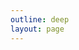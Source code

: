 ```yaml
---
outline: deep
layout: page
---
```

<script setup>
import {
  VPTeamPage,
  VPTeamPageTitle,
  VPTeamMembers
} from 'vitepress/theme'

const members = [
  {
    name: 'HuaJiKing',
    avatar: '/assets/team1.jpg',
    title: 'Creator',
    links: [
      { icon: 'discord', link: ''},
      { icon: 'github', link: 'https://github.com/yyx990803' },
      { icon: 'twitter', link: 'https://twitter.com/youyuxi' },
      {
        icon: {
          svg: '<svg role="img" viewBox="0 0 24 24" xmlns="http://www.w3.org/2000/svg"><title>wechat</title><path d="M690.1 377.4c5.9 0 11.8 0.2 17.6 0.5-24.4-128.7-158.3-227.1-319.9-227.1C209 150.8 64 271.4 64 420.2c0 81.1 43.6 154.2 111.9 203.6 5.5 3.9 9.1 10.3 9.1 17.6 0 2.4-0.5 4.6-1.1 6.9-5.5 20.3-14.2 52.8-14.6 54.3-0.7 2.6-1.7 5.2-1.7 7.9 0 5.9 4.8 10.8 10.8 10.8 2.3 0 4.2-0.9 6.2-2l70.9-40.9c5.3-3.1 11-5 17.2-5 3.2 0 6.4 0.5 9.5 1.4 33.1 9.5 68.8 14.8 105.7 14.8 6 0 11.9-0.1 17.8-0.4-7.1-21-10.9-43.1-10.9-66 0-135.8 132.2-245.8 295.3-245.8z m-194.3-86.5c23.8 0 43.2 19.3 43.2 43.1s-19.3 43.1-43.2 43.1c-23.8 0-43.2-19.3-43.2-43.1s19.4-43.1 43.2-43.1z m-215.9 86.2c-23.8 0-43.2-19.3-43.2-43.1s19.3-43.1 43.2-43.1 43.2 19.3 43.2 43.1-19.4 43.1-43.2 43.1z"/><path d="M866.7 792.7c56.9-41.2 93.2-102 93.2-169.7 0-124-120.8-224.5-269.9-224.5-149 0-269.9 100.5-269.9 224.5S540.9 847.5 690 847.5c30.8 0 60.6-4.4 88.1-12.3 2.6-0.8 5.2-1.2 7.9-1.2 5.2 0 9.9 1.6 14.3 4.1l59.1 34c1.7 1 3.3 1.7 5.2 1.7 2.4 0 4.7-0.9 6.4-2.6 1.7-1.7 2.6-4 2.6-6.4 0-2.2-0.9-4.4-1.4-6.6-0.3-1.2-7.6-28.3-12.2-45.3-0.5-1.9-0.9-3.8-0.9-5.7 0.1-5.9 3.1-11.2 7.6-14.5zM600.2 587.2c-19.9 0-36-16.1-36-35.9 0-19.8 16.1-35.9 36-35.9s36 16.1 36 35.9c0 19.8-16.2 35.9-36 35.9z m179.9 0c-19.9 0-36-16.1-36-35.9 0-19.8 16.1-35.9 36-35.9s36 16.1 36 35.9c-0.1 19.8-16.2 35.9-36 35.9z"/></svg>'
        },
        link: '...'
      }
    ]
  }
]
</script>
<VPTeamPage>
  <VPTeamPageTitle>
    <template #title>
      我们的团队成员
    </template>
    <template #lead>
      The development of VitePress is guided by an international
      team, some of whom have chosen to be featured below.
    </template>
  </VPTeamPageTitle>
  <VPTeamMembers
    :members="members"
  />
</VPTeamPage>